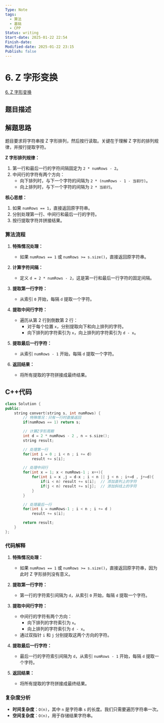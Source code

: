 ```yaml
---
Type: Note
tags: 
  - 算法
  - 基础
  - CPP
Status: writing
Start-date: 2025-01-22 22:54
Finish-date: 
Modified-date: 2025-01-22 23:15
Publish: false
---
```



# 6. Z 字形变换
[6. Z 字形变换](https://leetcode.cn/problems/zigzag-conversion/)

## 题目描述


## 解题思路
题目要求将字符串按 Z 字形排列，然后按行读取。关键在于理解 Z 字形的排列规律，并按行提取字符。

**Z 字形排列规律：**

1. 第一行和最后一行的字符间隔固定为 `2 * numRows - 2`。
2. 中间行的字符有两个方向：
    - 向下排列时，与下一个字符的间隔为 `2 * (numRows - 1 - 当前行)`。
    - 向上排列时，与下一个字符的间隔为 `2 * 当前行`。

**核心思想：**

1. 如果 `numRows == 1`，直接返回原字符串。
2. 分别处理第一行、中间行和最后一行的字符。
3. 按行提取字符并拼接结果。



### **算法流程**

1. **特殊情况处理：**
    - 如果 `numRows == 1` 或 `numRows >= s.size()`，直接返回原字符串。

2. **计算字符间隔：**
    - 定义 `d = 2 * numRows - 2`，这是第一行和最后一行字符的固定间隔。

3. **提取第一行字符：**
    - 从索引 `0` 开始，每隔 `d` 提取一个字符。

4. **提取中间行字符：**
    - 遍历从第 2 行到倒数第 2 行：
        - 对于每个位置 `x`，分别提取向下和向上排列的字符。
        - 向下排列的字符索引为 `x`，向上排列的字符索引为 `d - x`。

5. **提取最后一行字符：**
    - 从索引 `numRows - 1` 开始，每隔 `d` 提取一个字符。

6. **返回结果：**
    - 将所有提取的字符拼接成最终结果。


## C++代码

```cpp
class Solution {
public:
    string convert(string s, int numRows) {
        // 特殊情况：只有一行时直接返回
        if(numRows == 1) return s;

        // 计算Z字形周期
        int d = 2 * numRows - 2 , n = s.size();
        string result;

        // 处理第一行
        for(int i = 0 ; i < n ; i += d)
            result += s[i];

        // 处理中间行
        for(int x = 1; x < numRows-1 ; x++){
            for(int i = x ,j = d-x ; i < n || j < n ; i+=d , j+=d){
                if(i < n) result += s[i];  // 添加直列上的字符
                if(j < n) result += s[j];  // 添加斜线上的字符
            }
        }

        // 处理最后一行
        for(int i = numRows-1 ; i < n ; i += d )
            result += s[i];

        return result;
    }
};
```


### **代码解释**

1. **特殊情况处理：**
    - 如果 `numRows == 1` 或 `numRows >= s.size()`，直接返回原字符串，因为此时 Z 字形排列没有意义。

2. **提取第一行字符：**
    - 第一行的字符索引间隔为 `d`，从索引 `0` 开始，每隔 `d` 提取一个字符。
        
3. **提取中间行字符：**
    - 中间行的字符有两个方向：
        - 向下排列的字符索引为 `x`。
        - 向上排列的字符索引为 `d - x`。
    - 通过双指针 `i` 和 `j` 分别提取这两个方向的字符。

4. **提取最后一行字符：**
    - 最后一行的字符索引间隔为 `d`，从索引 `numRows - 1` 开始，每隔 `d` 提取一个字符。

5. **返回结果：**
    - 将所有提取的字符拼接成最终结果。

### 复杂度分析
- **时间复杂度**：`O(n)`，其中 `n` 是字符串 `s` 的长度。我们只需要遍历字符串一次。
- **空间复杂度**：`O(n)`，用于存储结果字符串。